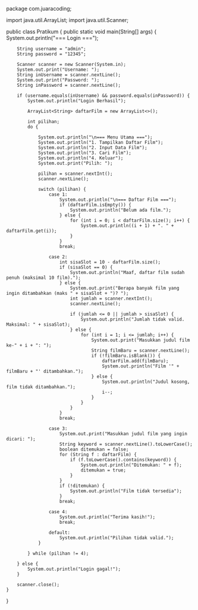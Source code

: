 package com.juaracoding;

import java.util.ArrayList;
import java.util.Scanner;

public class Pratikum {
    public static void main(String[] args) {
        System.out.println("=== Login ===");

        String username = "admin";
        String password = "12345";

        Scanner scanner = new Scanner(System.in);
        System.out.print("Username: ");
        String inUsername = scanner.nextLine();
        System.out.print("Password: ");
        String inPassword = scanner.nextLine();

        if (username.equals(inUsername) && password.equals(inPassword)) {
            System.out.println("Login Berhasil");

            ArrayList<String> daftarFilm = new ArrayList<>();

            int pilihan;
            do {

                System.out.println("\n=== Menu Utama ===");
                System.out.println("1. Tampilkan Daftar Film");
                System.out.println("2. Input Data Film");
                System.out.println("3. Cari Film");
                System.out.println("4. Keluar");
                System.out.print("Pilih: ");

                pilihan = scanner.nextInt();
                scanner.nextLine();

                switch (pilihan) {
                    case 1:
                        System.out.println("\n=== Daftar Film ===");
                        if (daftarFilm.isEmpty()) {
                            System.out.println("Belum ada film.");
                        } else {
                            for (int i = 0; i < daftarFilm.size(); i++) {
                                System.out.println((i + 1) + ". " + daftarFilm.get(i));
                            }
                        }
                        break;

                    case 2:
                        int sisaSlot = 10 - daftarFilm.size();
                        if (sisaSlot == 0) {
                            System.out.println("Maaf, daftar film sudah penuh (maksimal 10 film).");
                        } else {
                            System.out.print("Berapa banyak film yang ingin ditambahkan (maks " + sisaSlot + ")? ");
                            int jumlah = scanner.nextInt();
                            scanner.nextLine();

                            if (jumlah <= 0 || jumlah > sisaSlot) {
                                System.out.println("Jumlah tidak valid. Maksimal: " + sisaSlot);
                            } else {
                                for (int i = 1; i <= jumlah; i++) {
                                    System.out.print("Masukkan judul film ke-" + i + ": ");
                                    String filmBaru = scanner.nextLine();
                                    if (!filmBaru.isBlank()) {
                                        daftarFilm.add(filmBaru);
                                        System.out.println("Film '" + filmBaru + "' ditambahkan.");
                                    } else {
                                        System.out.println("Judul kosong, film tidak ditambahkan.");
                                        i--;
                                    }
                                }
                            }
                        }
                        break;

                    case 3:
                        System.out.print("Masukkan judul film yang ingin dicari: ");
                        String keyword = scanner.nextLine().toLowerCase();
                        boolean ditemukan = false;
                        for (String f : daftarFilm) {
                            if (f.toLowerCase().contains(keyword)) {
                                System.out.println("Ditemukan: " + f);
                                ditemukan = true;
                            }
                        }
                        if (!ditemukan) {
                            System.out.println("Film tidak tersedia");
                        }
                        break;

                    case 4:
                        System.out.println("Terima kasih!");
                        break;

                    default:
                        System.out.println("Pilihan tidak valid.");
                }

            } while (pilihan != 4);

        } else {
            System.out.println("Login gagal!");
        }

        scanner.close();
    }
}
